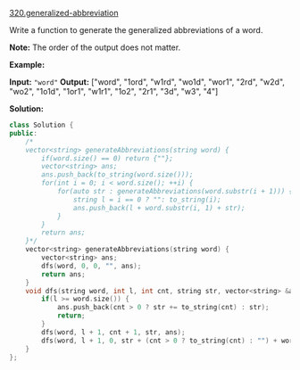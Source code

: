 [320.generalized-abbreviation](https://leetcode.com/problems/generalized-abbreviation/)  

Write a function to generate the generalized abbreviations of a word. 

**Note:** The order of the output does not matter.

**Example:**

**Input:** `"word"`
**Output:**
\["word", "1ord", "w1rd", "wo1d", "wor1", "2rd", "w2d", "wo2", "1o1d", "1or1", "w1r1", "1o2", "2r1", "3d", "w3", "4"\]  



**Solution:**  

```cpp
class Solution {
public:
    /*
    vector<string> generateAbbreviations(string word) {
        if(word.size() == 0) return {""};
        vector<string> ans;
        ans.push_back(to_string(word.size()));
        for(int i = 0; i < word.size(); ++i) {
            for(auto str : generateAbbreviations(word.substr(i + 1))) {
                string l = i == 0 ? "": to_string(i);
                ans.push_back(l + word.substr(i, 1) + str);
            }
        }
        return ans;
    }*/
    vector<string> generateAbbreviations(string word) {
        vector<string> ans;
        dfs(word, 0, 0, "", ans);
        return ans;
    }
    void dfs(string word, int l, int cnt, string str, vector<string> &ans) {
        if(l >= word.size()) {
            ans.push_back(cnt > 0 ? str += to_string(cnt) : str);
            return;
        }
        dfs(word, l + 1, cnt + 1, str, ans);
        dfs(word, l + 1, 0, str + (cnt > 0 ? to_string(cnt) : "") + word[l], ans);
    }
};
```
      